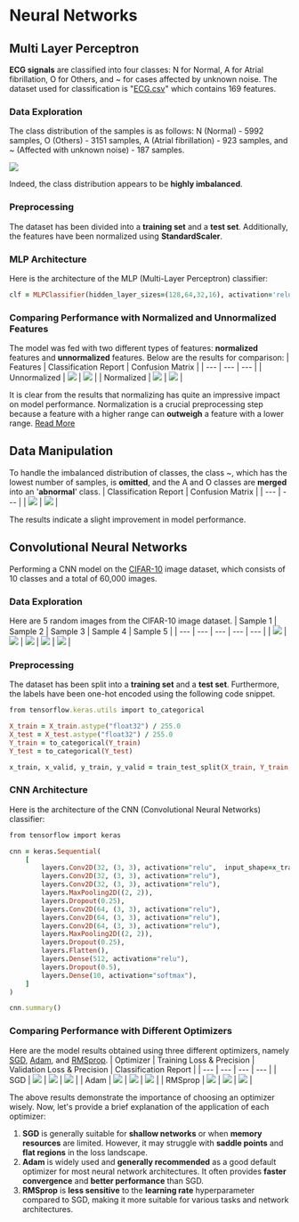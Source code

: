 # Neural Networks
## Multi Layer Perceptron
**ECG signals** are classified into four classes: N for Normal, A for Atrial fibrillation, O for Others, and ~ for cases affected by unknown noise. 
The dataset used for classification is "[ECG.csv](https://github.com/fardinabbasi/Neural_Networks/blob/MLP/ECG.csv)" which contains 169 features.
### Data Exploration
The class distribution of the samples is as follows: N (Normal) - 5992 samples, O (Others) - 3151 samples, A (Atrial fibrillation) - 923 samples, and ~ (Affected with unknown noise) - 187 samples.

<img src="/readme_images/mlp_exploration.png">

Indeed, the class distribution appears to be **highly imbalanced**.
### Preprocessing
The dataset has been divided into a **training set** and a **test set**. 
Additionally, the features have been normalized using **StandardScaler**.
### MLP Architecture
Here is the architecture of the MLP (Multi-Layer Perceptron) classifier:
```ruby
clf = MLPClassifier(hidden_layer_sizes=(128,64,32,16), activation='relu', solver='sgd', max_iter=1000, random_state=42)
```
### Comparing Performance with Normalized and Unnormalized Features
The model was fed with two different types of features: **normalized** features and **unnormalized** features. Below are the results for comparison:
| Features | Classification Report | Confusion Matrix |
| --- | --- | --- |
| Unnormalized | <img src="/readme_images/mlp_wo_r.jpg"> | <img src="/readme_images/mlp_wo_c.png"> |
| Normalized | <img src="/readme_images/mlp_w_r.jpg"> | <img src="/readme_images/mlp_w_c.png"> |

It is clear from the results that normalizing has quite an impressive impact on model performance. Normalization is a crucial preprocessing step because a feature with a higher range can **outweigh** a feature with a lower range. [Read More](https://sathish-manthani.medium.com/data-normalization-and-standardization-7ce8cb6472ae)
## Data Manipulation
To handle the imbalanced distribution of classes, the class ~, which has the lowest number of samples, is **omitted**, and the A and O classes are **merged** into an '**abnormal**' class.
| Classification Report | Confusion Matrix |
| --- | --- |
| <img src="/readme_images/mlp_m_r.jpg"> | <img src="/readme_images/mlp_m_c.png"> |

The results indicate a slight improvement in model performance.
## Convolutional Neural Networks
Performing a CNN model on the [CIFAR-10](https://keras.io/api/datasets/cifar10/) image dataset, which consists of 10 classes and a total of 60,000 images.
### Data Exploration
Here are 5 random images from the CIFAR-10 image dataset.
| Sample 1 | Sample 2 | Sample 3 | Sample 4 | Sample 5 |
| --- | --- | --- | --- | --- |
| <img src="/readme_images/s1.png"> | <img src="/readme_images/s2.png"> | <img src="/readme_images/s3.png"> | <img src="/readme_images/s4.png"> | <img src="/readme_images/s5.png"> |
### Preprocessing
The dataset has been split into a **training set** and a **test set**. 
Furthermore, the labels have been one-hot encoded using the following code snippet.
```ruby
from tensorflow.keras.utils import to_categorical
```
```ruby
X_train = X_train.astype("float32") / 255.0
X_test = X_test.astype("float32") / 255.0
Y_train = to_categorical(Y_train)
Y_test = to_categorical(Y_test)

x_train, x_valid, y_train, y_valid = train_test_split(X_train, Y_train, test_size=0.8, random_state=42)
```
### CNN Architecture
Here is the architecture of the CNN (Convolutional Neural Networks) classifier:
```ruby
from tensorflow import keras
```
```ruby
cnn = keras.Sequential(
    [
        layers.Conv2D(32, (3, 3), activation="relu",  input_shape=x_train.shape[1:]),
        layers.Conv2D(32, (3, 3), activation="relu"),
        layers.Conv2D(32, (3, 3), activation="relu"),
        layers.MaxPooling2D((2, 2)),
        layers.Dropout(0.25),
        layers.Conv2D(64, (3, 3), activation="relu"),
        layers.Conv2D(64, (3, 3), activation="relu"),
        layers.Conv2D(64, (3, 3), activation="relu"),
        layers.MaxPooling2D((2, 2)),
        layers.Dropout(0.25),
        layers.Flatten(),
        layers.Dense(512, activation="relu"),
        layers.Dropout(0.5),
        layers.Dense(10, activation="softmax"),
    ]
)

cnn.summary()
```
### Comparing Performance with Different Optimizers
Here are the model results obtained using three different optimizers, namely [SGD](https://keras.io/api/optimizers/sgd/), [Adam](https://keras.io/api/optimizers/adam/), and [RMSprop](https://keras.io/api/optimizers/rmsprop/).
| Optimizer | Training Loss & Precision | Validation Loss & Precision | Classification Report |
| --- | --- | --- | --- |
| SGD | <img src="/readme_images/sgd_t.png"> | <img src="/readme_images/sgd_v.png"> | <img src="/readme_images/sgd_r.jpg"> |
| Adam | <img src="/readme_images/adam_t.png"> | <img src="/readme_images/adam_v.png"> | <img src="/readme_images/adam_r.jpg"> |
| RMSprop | <img src="/readme_images/rsm_t.png"> | <img src="/readme_images/rms_v.png"> | <img src="/readme_images/rms_r.jpg"> |

The above results demonstrate the importance of choosing an optimizer wisely.
Now, let's provide a brief explanation of the application of each optimizer:

1. **SGD** is generally suitable for **shallow networks** or when **memory resources** are limited. However, it may struggle with **saddle points** and **flat regions** in the loss landscape.
2. **Adam** is widely used and **generally recommended** as a good default optimizer for most neural network architectures. It often provides **faster convergence** and **better performance** than SGD.
3.  **RMSprop** is **less sensitive** to the **learning rate** hyperparameter compared to SGD, making it more suitable for various tasks and network architectures.
